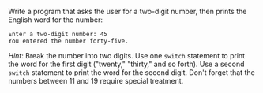 Write a program that asks the user for a two-digit number, then prints the
English word for the number:

```
Enter a two-digit number: 45
You entered the number forty-five.
```

*Hint*: Break the number into two digits. Use one `switch` statement to print
the word for the first digit ("twenty," "thirty," and so forth). Use a second
`switch` statement to print the word for the second digit. Don't forget that the
numbers between 11 and 19 require special treatment.